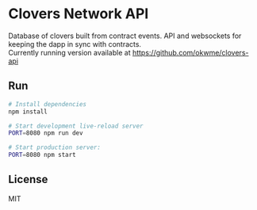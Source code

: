 Clovers Network API
==================================
Database of clovers built from contract events. API and websockets for keeping the dapp in sync with contracts.  
Currently running version available at https://github.com/okwme/clovers-api


Run
---------------

```sh
# Install dependencies
npm install

# Start development live-reload server
PORT=8080 npm run dev

# Start production server:
PORT=8080 npm start
```


License
-------

MIT
